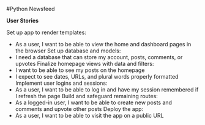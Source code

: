 #Python Newsfeed

**User Stories**

Set up app to render templates:
* As a user, I want to be able to view the home and dashboard pages in the browser
Set up database and models: 
* I need a database that can store my account, posts, comments, or upvotes
Finalize homepage views with data and filters:
* I want to be able to see my posts on the homepage
* I expect to see dates, URLs, and plural words properly formatted
Implement user logins and sessions:
* As a user, I want to be able to log in and have my session remembered if I refresh the page
Build and safeguard remaining routes:
* As a logged-in user, I want to be able to create new posts and comments and upvote other posts
Deploy the app:
* As a user, I want to be able to visit the app on a public URL
